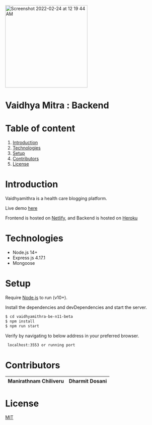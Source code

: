 <img width="261" alt="Screenshot 2022-02-24 at 12 19 44 AM" src="https://user-images.githubusercontent.com/25800571/155387200-0d6489fb-4035-4cc4-9f8d-2eef34953aad.png">

# Vaidhya Mitra : Backend

# Table of content
 1. [Introduction](#introduction)
 2. [Technologies](#technologies)
 3. [Setup](#setup)
 4. [Contributors](#contributors)
 5. [License](#license)

# Introduction
Vaidhyamithra is a health care blogging platform.

Live demo [here](https://vaidhyamitra.netlify.app/)

Frontend is hosted on [Netlify](https://netlify.com/), and Backend is hosted on [Heroku](https://www.heroku.com/)

# Technologies

* Node.js 14+
* Express js 4.17.1
* Mongoose

# Setup

Require [Node.js](https://nodejs.org/en/) to run (v10+).

Install the dependencies and devDependencies and start the server.

```bash
$ cd vaidhyamithra-be-n11-beta
$ npm install
$ npm run start
```

Verify by navigating to below address in your preferred browser.
```bash
 localhost:3553 or running port 
```

# Contributors
Manirathnam Chiliveru | Dharmit Dosani
--------------------- | ---------------

# License
[MIT](https://opensource.org/licenses/MIT)
